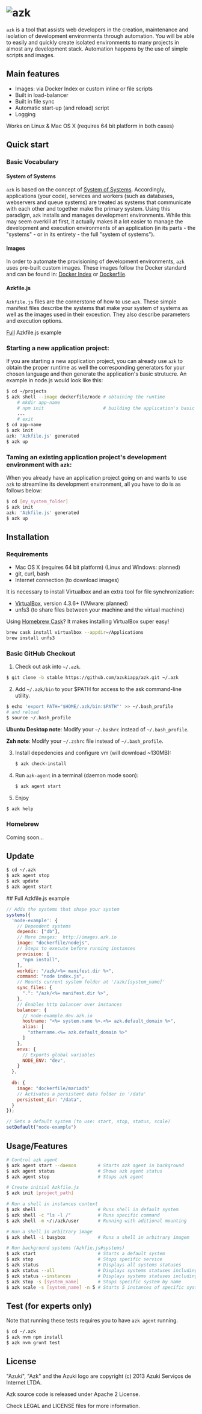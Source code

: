 # ![azk](https://github.com/azukiapp/azk/raw/master/src/share/pres/top-logo-wo.png)

`azk` is a tool that assists web developers in the creation, maintenance and isolation of development environments through automation. You will be able to easily and quickly create isolated environments to many projects in almost any development stack. Automation happens by the use of simple scripts and images.

## Main features

* Images: via Docker Index or custom inline or file scripts
* Built in load-balancer
* Built in file sync
* Automatic start-up (and reload) script
* Logging

Works on Linux & Mac OS X (requires 64 bit platform in both cases)

## Quick start

### Basic Vocabulary

#### System of Systems

`azk` is based on the concept of [System of Systems][sos]. Accordingly, applications (your code), services and workers (such as databases, webservers and queue systems) are treated as systems that communicate with each other and together make the primary system. Using this paradigm, `azk` installs and manages development environments. While this may seem overkill at first, it actually makes it a lot easier to manage the development and execution environments of an application (in its parts - the "systems" - or in its entirety - the full "system of systems").

#### Images

In order to automate the provisioning of development environments, `azk` uses pre-built custom images. These images follow the Docker standard and can be found in: [Docker Index][docker_index] or [Dockerfile][dockerfile].

#### Azkfile.js

`Azkfile.js` files are the cornerstone of how to use `azk`. These simple manifest files describe the systems that make your system of systems as well as the images used in their exceution. They also describe parameters and execution options.

[Full](#full_manifest_example) Azkfile.js example

### Starting a new application project:

If you are starting a new application project, you can already use `azk` to obtain the proper runtime as well the corresponding generators for your chosen language and then generate the application's basic strutucre. An example in node.js would look like this: 

```bash
$ cd ~/projects
$ azk shell --image dockerfile/node # obtaining the runtime
    # mkdir app-name
    # npm init                      # building the application's basic structure
    ...
    # exit
$ cd app-name
$ azk init
azk: 'Azkfile.js' generated
$ azk up
```

### Taming an existing application project's development environment with `azk`:

When you already have an application project going on and wants to use `azk` to streamline its development environment, all you have to do is as follows below:

```bash
$ cd [my_system_folder]
$ azk init
azk: 'Azkfile.js' generated
$ azk up
```

## Installation

### Requirements

* Mac OS X (requires 64 bit platform) (Linux and Windows: planned)
* git, curl, bash
* Internet connection (to download images)

It is necessary to install Virtualbox and an extra tool for file synchronization:

* [VirtualBox][virtualbox_dl], version 4.3.6+ (VMware: planned)
* unfs3 (to share files between your machine and the virtual machine)

Using [Homebrew Cask][homebrew_cask]? It makes installing VirtualBox super easy!

```sh
brew cask install virtualbox --appdir=/Applications
brew install unfs3
```

### Basic GitHub Checkout

1. Check out ask into `~/.azk`.

  ```bash
  $ git clone -b stable https://github.com/azukiapp/azk.git ~/.azk
  ```
  
2. Add `~/.azk/bin` to your $PATH for access to the ask command-line utility.

  ```bash
  $ echo 'export PATH="$HOME/.azk/bin:$PATH"' >> ~/.bash_profile
  # and reload
  $ source ~/.bash_profile
  ```

  **Ubuntu Desktop note**: Modify your `~/.bashrc` instead of `~/.bash_profile`.

  **Zsh note**: Modify your `~/.zshrc` file instead of `~/.bash_profile`.

3. Install depedencies and configure vm (will download ~130MB):

	```bash
	$ azk check-install
	```

4. Run `azk-agent` in a terminal (daemon mode soon):

	```bash
	$ azk agent start
	```

5. Enjoy

  ```bash
  $ azk help
  ```

### Homebrew

Coming soon...

## Update

```bash
$ cd ~/.azk
$ azk agent stop
$ azk update
$ azk agent start
```

<a name="full_manifest_example"/>
## Full Azkfile.js example

```js
// Adds the systems that shape your system
systems({
  'node-example': {
    // Dependent systems
    depends: ["db"],
    // More images:  http://images.azk.io
    image: "dockerfile/nodejs",
    // Steps to execute before running instances
    provision: [
      "npm install",
    ],
    workdir: "/azk/<%= manifest.dir %>",
    command: "node index.js",
    // Mounts current system folder at '/azk/[system_name]'
    sync_files: {
      ".": "/azk/<%= manifest.dir %>",
    },
    // Enables http balancer over instances
    balancer: {
      // node-example.dev.azk.io
      hostname: "<%= system.name %>.<%= azk.default_domain %>",
      alias: [
        "othername.<%= azk.default_domain %>"
      ]
    },
    envs: {
      // Exports global variables
      NODE_ENV: "dev",
    }
  },
  
  db: {
  	image: "dockerfile/mariadb"
    // Activates a persistent data folder in '/data'
  	persistent_dir: "/data",
  }
});

// Sets a default system (to use: start, stop, status, scale)
setDefault("node-example")
```

## Usage/Features

```bash
# Control azk agent
$ azk agent start --daemon        # Starts azk agent in background
$ azk agent status                # Shows azk agent status
$ azk agent stop                  # Stops azk agent

# Create initial Azkfile.js
$ azk init [project_path] 

# Run a shell in instances context
$ azk shell                       # Runs shell in default system
$ azk shell -c "ls -l /"          # Runs specific command
$ azk shell -m ~/:/azk/user       # Running with aditional mounting

# Run a shell in arbitrary image
$ azk shell -i busybox            # Runs a shell in arbitrary imagem

# Run background systems (Azkfie.js#systems)
$ azk start                       # Starts a default system
$ azk stop                        # Stops specific service
$ azk status                      # Displays all systems statuses
$ azk status --all                # Displays systems statuses including dead instances
$ azk status --instances          # Displays systems statuses including instances details
$ azk stop -s [system_name]       # Stops specific system by name
$ azk scale -s [system_name] -n 5 # Starts 5 instances of specific system
```

## Test (for experts only)

Note that running these tests requires you to have `azk agent` running.

```bash
$ cd ~/.azk
$ azk nvm npm install
$ azk nvm grunt test
```

## License

"Azuki", "Azk" and the Azuki logo are copyright (c) 2013 Azuki Serviços de Internet LTDA.

Azk source code is released under Apache 2 License.

Check LEGAL and LICENSE files for more information.

[sos]: http://en.wikipedia.org/wiki/System_of_systems
[docker]: http://docker.io
[docker_index]: http://index.docker.io
[dockerfile]: http://dockerfile.github.io
[virtualbox_dl]: http://www.vagrantup.com/downloads.html
[homebrew_cask]: https://github.com/phinze/homebrew-cask

